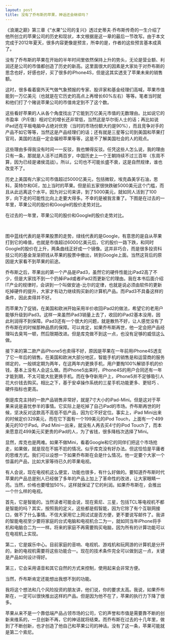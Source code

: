 ```yaml
---
layout: post
title: 没有了乔布斯的苹果，神话还会继续吗？
---
```

《浪潮之巅》第三章《“水果”公司的复兴》透过史蒂夫∙乔布斯传奇的一生介绍了他所创立的苹果公司的历史和现状，本文根据是这一章的最后一节改写。由于本文完成于2012年夏天，很多内容更像是预言，所幸的是，作者的这些预言基本成真了。

没有了乔布斯的苹果在开始的半年时间里依然保持上升的势头，无论是营业额、利润还是公司的市值都创造了历史的新高。这里面很大的因素是大家处于对乔布斯的思念也好，好感也好，买了很多的iPhone4S，但是这其实透支了苹果未来的销售额。

这时，很多看着窗外天气做气象预报的专家、股评家和基金经理们高喊，苹果市值能到一万亿美元（也就是在它历史的高点上再增长60%左右）等等。笔者当时就和他们打了个赌说苹果公司的市值肯定到不了这个数。

这些看好苹果的人从各个角度找出了它能到万亿美元市值的无数理由。比如说它的市盈率（P/E值）相对它的增长还非常低，当然这是华尔街人士的话；再比如说iPad还在平板电脑中占绝对优势（当时的市场份额大约是90%），而且竞争对手的产品不如它等等，当然这是产品经理们的话；还有就是三星等公司到美国和苹果打官司，美国的法庭一定会偏袒苹果等等，这是不了解美国社会的人的观点。

这些理由多得我没有时间一一反驳，我也懒得反驳。任凭这些人怎么说，我的理由只有一条，那就是人活不过两百岁，中国历史上一个王朝持续不过三百年（东周不算，因为已经是诸侯混战）。所以，公司也不可能长盛不衰，这是自然规律，谁也改变不了。

历史上美国有六家公司市值超过5000亿美元，包括微软，埃克森美孚石油，思科，英特尔和GE，加上当时的苹果。但是前五家很快跌破5000美元这个门槛，而且从此远离这个水平。因为对公司来讲，到了5000美元，就如同人活到了100岁，向下走的可能性比向上走要大得多。不幸的是被我言重了。下图是在过去的一年里，苹果公司的股价和Google的股价走势对比。

在过去的一年里，苹果公司的股价和Google的股价走势对比。

 

图中蓝线代表的是苹果股票的走势，绿线代表的是Google，有意思的是自从苹果打到它的峰值，也就是市值超过6000亿美元后，它的股价一路下跌，和同时Google的股价在上升，两条曲线正好成一个镜像。这并非巧合，而是很多投资科技公司的基金渐渐把钱从苹果的股票中撤出，转到Google上面。当然这背后的原因是大家看不到苹果的前途。

乔布斯之后，苹果出的第一个产品是iPad3，虽然它的硬件性能比iPad2高了不少，但是大家找不到一个扔掉iPad或者iPad2而更新它的理由。我在本书后面介绍IT产业的规律时，会讲到一个叫做安迪-比尔的定律，也就是说必须由软件的更新吃掉硬件的提升，大家才有动力继续购买新的计算机产品。而iPad3不具备这样的条件，因此卖得并不好。

而苹果为了促销，在美国和欧洲开始采用半价收回iPad2的做法，希望它的老用户能够升级到iPad3。这样一来虽然iPad3销量上去了，收回的iPad2基本没用，因此利润得不到保障。iPad3还有一个很大的问题，就是散热不好，让人感觉没有了乔布斯在的时候那种品质的保障。可以肯定，如果乔布斯再世，他一定会把产品经理叫去臭骂一顿，然后限期改进。但是库克做不到这一点，也没有足够的威信这么做。

接下来的第二款产品iPhone5也卖得不好，原因是苹果在一年前用iPhone4S透支了它一年后的销售。在美国和欧洲大部分地区，智能手机的销售是和运营商的服务绑定的，一般绑定期为两年，在这两年内更换手机，用户要掏100%解锁手机的价钱，基本上没有人会这么做。而iPhone5出来时，iPhone4S的用户合同还有一年才能到期，不太可能大批更换手机。而在争夺新用户上，iPhone5并不足够吸引人花大价钱去购买。相比之下，基于安卓操作系统的三星手机功能更多、更轻巧 、硬件指标也更高。

倒是库克主持的一款产品销售非常好，就是7寸大小的iPad-Mini。但是这对于苹果来说是喜忧参半的事情。它实际上是吃掉了自己iPad的市场。乔布斯再世的时候，坚决反对这款高不高低不低产品，因为它不好定位。事实上，iPad Mini出来的时候定价329美元，而在它下面有一个199美元的iPod Touch，上面有一个499美元的10寸iPad。iPad Mini一出来，就没有人再去买4寸的iPod Touch了，而本来愿意花499美元买更贵的iPad的人，为了省钱，很多降档次选择了Mini。

显然，库克也是两难。如果不做Mini，看着Google和它的同伴们把这个市场抢走，如果做，就是现在不尴不尬的情况。似乎库克没有好办法。但这恰恰是平庸者的思维方式。我们可以设想一下如果乔布斯在会是什么情况。他一定要个大家一个惊喜的产品，比如大家等待已久的苹果电视。

有人会说，现在电视机这么便宜，功能也很多，有什么好做的。要知道乔布斯时代苹果的产品总是别人已经做了多年的产品上加上了革命性的改进，让大家眼睛一亮。当然，价格也要增加50%，这样就保证了它的利润。如果乔布斯在，会推出一个什么样的电视。

首先，它是智能的。当然读者可能会说，现在索尼、三星，包括TCL等电视机不都是智能的吗？其实，按照我的定义，这些都是假智能，因为它除了有个互联网接口，做不了什么事情。不信大家用它上网试试是否方便，更不要说写邮件了。我讲的智能电视至少要将家庭的台式电脑和电视机合二为一，就如同当年iPhone将手机和电脑合二为一一样。将来的家庭不再需要购买电脑，因为所有的计算功能可以在电视机上实现。

第二，它是娱乐中心。目前家庭的音响、电视机、游戏机和玩网游的计算机是分开的，新的电视机需要将这些功能合一。现在的技术条件完全可以做到这一点，关键是产品如何设计得好。

第三，它会采用语音和其它自然的方式来控制，使用起来会非常方便。

当然，乔布斯肯定还能想出我想不到的功能。

我将这个想法和几个风险投资的朋友讲，他们说，你的要求太高。我说，如果乔布斯在，一定可以很快推出这样的产品。但是因为他不在了，苹果的执行力下降了很多。

苹果从来不是一个靠低端产品占领市场的公司，它的声誉和市值是需要靠不断的创新来维系的，一旦创新不再，它的神话就将结束。而乔布斯在过去的十几年里，做到了不断创新，也才创造了他自己和苹果公司的神话。没有了这一条，苹果可能就是第二个索尼。

